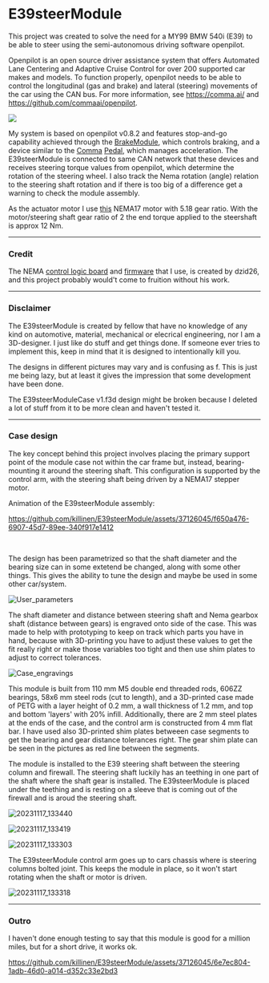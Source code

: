 # E39steerModule

This project was created to solve the need for a MY99 BMW 540i (E39) to be able to steer using the semi-autonomous driving software openpilot.

Openpilot is an open source driver assistance system that offers Automated Lane Centering and Adaptive Cruise Control for over 200 supported car makes and models. To function properly, openpilot needs to be able to control the longitudinal (gas and brake) and lateral (steering) movements of the car using the CAN bus. For more information, see https://comma.ai/ and https://github.com/commaai/openpilot.

[![](https://i3.ytimg.com/vi/NmBfgOanCyk/maxresdefault.jpg)](https://youtu.be/NmBfgOanCyk)

My system is based on openpilot v0.8.2 and features stop-and-go capability achieved through the [BrakeModule](https://github.com/killinen/BrakeModule), which controls braking, and a device similar to the [Comma](https://youtu.be/3z-Izl-ve5o?si=7oRMfNvz600YJCA-) [Pedal](https://github.com/commaai/openpilot/wiki/comma-pedal), which manages acceleration. The E39steerModule is connected to same CAN network that these devices and receives steering torque values from openpilot, which determine the rotation of the steering wheel. I also track the Nema rotation (angle) relation to the steering shaft rotation and if there is too big of a difference get a warning to check the module assembly.

As the actuator motor I use [this](https://www.aliexpress.com/item/4001349087963.html) NEMA17 motor with 5.18 gear ratio. With the motor/steering shaft gear ratio of 2 the end torque applied to the steershaft is approx 12 Nm.

---

### Credit

The NEMA [control logic board](https://github.com/dzid26/StepperServo-hardware) and [firmware](https://github.com/dzid26/StepperServoCAN) that I use, is created by dzid26, and this project probably would't come to fruition without his work.

---

### Disclaimer

The E39steerModule is created by fellow that have no knowledge of any kind on automotive, material, mechanical or elecrical engineering, nor I am a 3D-designer. I just like do stuff and get things done. If someone ever tries to implement this, keep in mind that it is designed to intentionally kill you.

The designs in different pictures may vary and is confusing as f. This is just me being lazy, but at least it gives the impression that some development have been done.

The E39steerModuleCase v1.f3d design might be broken because I deleted a lot of stuff from it to be more clean and haven't tested it.

---

### Case design

The key concept behind this project involves placing the primary support point of the module case not within the car frame but, instead, bearing-mounting it around the steering shaft. This configuration is supported by the control arm, with the steering shaft being driven by a NEMA17 stepper motor.

Animation of the E39steerModule assembly:

https://github.com/killinen/E39steerModule/assets/37126045/f650a476-6907-45d7-89ee-340f917e1412

<br />

The design has been parametrized so that the shaft diameter and the bearing size can in some extetend be changed, along with some other things. This gives the ability to tune the design and maybe be used in some other car/system.

![User_parameters](https://github.com/killinen/E39steerModule/assets/37126045/4bd57aa8-7b20-4dc0-b0dc-f16660cb3d7c)



The shaft diameter and distance between steering shaft and Nema gearbox shaft (distance between gears) is engraved onto side of the case. This was made to help with prototyping to keep on track which parts you have in hand, because with 3D-printing you have to adjust these values to get the fit really right or make those variables too tight and then use shim plates to adjust to correct tolerances.

![Case_engravings](https://github.com/killinen/E39steerModule/assets/37126045/ab277f7c-30d0-4e6d-868f-dddd649c0cf2)

This module is built from 110 mm M5 double end threaded rods, 606ZZ bearings, 58x6 mm steel rods (cut to length), and a 3D-printed case made of PETG with a layer height of 0.2 mm, a wall thickness of 1.2 mm, and top and bottom 'layers' with 20% infill. Additionally, there are 2 mm steel plates at the ends of the case, and the control arm is constructed from 4 mm flat bar. I have used also 3D-printed shim plates betweeen case segments to get the bearing and gear distance tolerances right. The gear shim plate can be seen in the pictures as red line between the segments.

The module is installed to the E39 steering shaft between the steering column and firewall. The steering shaft luckily has an teething in one part of the shaft where the shaft gear is installed. The E39steerModule is placed under the teething and is resting on a sleeve that is coming out of the firewall and is aroud the steering shaft.

![20231117_133440](https://github.com/killinen/E39steerModule/assets/37126045/018b6c33-1576-464d-9bac-939dba0a3a1a)

![20231117_133419](https://github.com/killinen/E39steerModule/assets/37126045/5e90a912-a3aa-40ce-ae47-9608fc4c10f8)

![20231117_133303](https://github.com/killinen/E39steerModule/assets/37126045/84801272-1761-44de-afa7-7b1305489efd)



The E39steerModule control arm goes up to cars chassis where is steering columns bolted joint. This keeps the module in place, so it won't start rotating when the shaft or motor is driven.

![20231117_133318](https://github.com/killinen/E39steerModule/assets/37126045/468aacc6-0ba5-450c-ae55-ecc205583f62)


---

### Outro

I haven't done enough testing to say that this module is good for a million miles, but for a short drive, it works ok.

https://github.com/killinen/E39steerModule/assets/37126045/6e7ec804-1adb-46d0-a014-d352c33e2bd3



